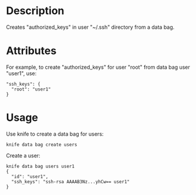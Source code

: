 Description
===========

Creates "authorized_keys" in user "~/.ssh" directory from a data bag.

Attributes
==========

For example, to create "authorized_keys" for user "root" from data bag user "user1", use:

    "ssh_keys": {
      "root": "user1"
    }

Usage
=====

Use knife to create a data bag for users:

    knife data bag create users

Create a user:

    knife data bag users user1
    {
      "id": "user1",
      "ssh_keys": "ssh-rsa AAAAB3Nz...yhCw== user1"
    }
